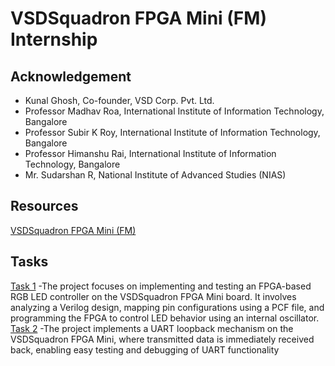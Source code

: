 # VSDSquadron FPGA Mini (FM) Internship 
## Acknowledgement
- Kunal Ghosh, Co-founder, VSD Corp. Pvt. Ltd.
- Professor Madhav Roa, International Institute of Information Technology, Bangalore
- Professor Subir K Roy, International Institute of Information Technology, Bangalore
 - Professor Himanshu Rai, International Institute of Information Technology, Bangalore
- Mr. Sudarshan R, National Institute of Advanced Studies (NIAS)
## Resources
[VSDSquadron FPGA Mini (FM)](https://www.vlsisystemdesign.com/vsdsquadronfm/)
## Tasks
[Task 1](https://github.com/Arihaansingh/VSDSquadron_fpga_mini-FM-Internship_By-Arihaan_singh/blob/main/Task%201%20.md) -The project focuses on implementing and testing an FPGA-based RGB LED controller on the VSDSquadron FPGA Mini board. It involves analyzing a Verilog design, mapping pin configurations using a PCF file, and programming the FPGA to control LED behavior using an internal oscillator.
[Task 2](https://github.com/Arihaansingh/VSDSquadron_fpga_mini-FM-Internship_By-Arihaan_singh/blob/main/Task%202.md) -The project implements a UART loopback mechanism on the VSDSquadron FPGA Mini, where transmitted data is immediately received back, enabling easy testing and debugging of UART functionality









